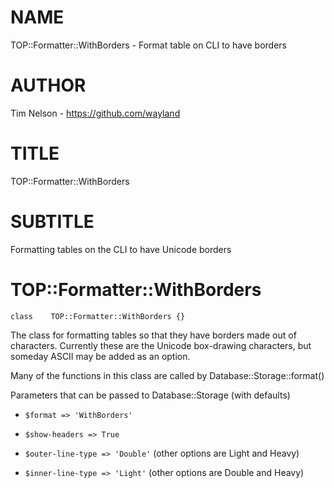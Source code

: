 NAME
====

TOP::Formatter::WithBorders - Format table on CLI to have borders

AUTHOR
======

Tim Nelson - https://github.com/wayland

TITLE
=====

TOP::Formatter::WithBorders

SUBTITLE
========

Formatting tables on the CLI to have Unicode borders

TOP::Formatter::WithBorders
===========================

    class    TOP::Formatter::WithBorders {}

The class for formatting tables so that they have borders made out of characters. Currently these are the Unicode box-drawing characters, but someday ASCII may be added as an option. 

Many of the functions in this class are called by Database::Storage::format()

Parameters that can be passed to Database::Storage (with defaults)

  * `$format => 'WithBorders'`

  * `$show-headers => True`

  * `$outer-line-type => 'Double'` (other options are Light and Heavy)

  * `$inner-line-type => 'Light'` (other options are Double and Heavy)

